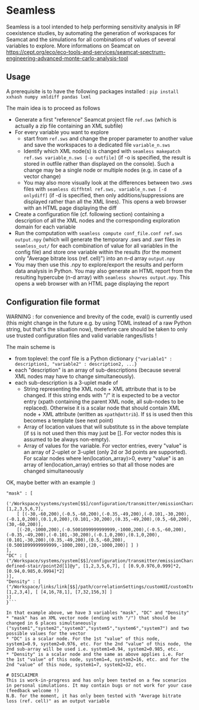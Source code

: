 # Seamless
Seamless is a tool intended to help performing sensitivity analysis in RF coexistence studies, by automating the generation of workspaces for Seamcat and the simulations for all combinations of values of several variables to explore.
More informations on Seamcat on https://cept.org/eco/eco-tools-and-services/seamcat-spectrum-engineering-advanced-monte-carlo-analysis-tool

## Usage
A prerequisite is to have the following packages installed : `pip install xxhash numpy xmldiff pandas lxml`

The main idea is to proceed as follows
* Generate a first "reference" Seamcat project file `ref.sws` (which is actually a zip file containing an XML subfile)
* For every variable you want to explore
  * start from `ref.sws` and change the proper parameter to another value and save the workspaces to a dedicated file `variable_n.sws`
  * Identify which XML node(s) is changed with `seamless makepatch ref.sws variable_n.sws [-o outfile]` (if -o is specified, the result is stored in outfile rather than displayed on the console). Such a change may be a single node or multiple nodes (e.g. in case of a vector change)
  * You may also more visually look at the differences between two .sws files with `seamless diffhtml ref.sws, variable_n.sws [-d onlydiff]` (if -d is specified, then only additions/suppressions are displayed rather than all the XML lines). This opens a web browser with an HTML page displaying the diff
* Create a configuration file (cf. following section) containing a description of all the XML nodes and the corresponding exploration domain for each variable
* Run the computation with `seamless compute conf_file.conf ref.sws output.npy` (which will generate the temporary .sws and .swr files in `seamless_out/` for each combination of value for all variables in the config file) and store one variable within the results (for the moment only "Average bitrate loss (ref. cell)") into an n-d array `output.npy`
* You may then use this .npy to explore/export the results and perform data analysis in Python. You may also generate an HTML report from the resulting hypercube (n-d array) with `seamless showres output.npy`. This opens a web browser with an HTML page displaying the report

## Configuration file format
WARNING : for convenience and brevity of the code, eval() is currently used (this might change in the future e.g. by using TOML instead of a raw Python string, but that's the situation now), therefore care should be taken to only use trusted configuration files and valid variable ranges/lists !

The main scheme is
* from toplevel: the conf file is a Python dictionary `{"variable1" : description1, "variable2" : description2, ...}`
* each "description" is an array of sub-descriptions (because several XML nodes may have to change simultaneously).
* each sub-description is a 3-uplet made of
  * String representing the XML node + XML attribute that is to be changed. If this string ends with "/" it is expected to be a vector entry (xpath containing the parent XML node, all sub-nodes to be replaced). Otherwise it is a scalar node that should contain XML node + XML attribute (written as `xpath@attrib`). If `$$` is used then this becomes a template (see next point)
  * Array of location values that will substitute `$$` in the above template (if `$$` is not used then this may just be []. For vector nodes this is assumed to be always non-empty).
  * Array of values for the variable. For vector entries, every "value" is an array of 2-uplet or 3-uplet (only 2d or 3d points are supported). For scalar nodes where len(location_array)>0, every "value" is an array of len(location_array) entries so that all those nodes are changed simultaneously

OK, maybe better with an example :)
```{
"mask" : [
    ('/Workspace/systems/system[$$]/configuration/transmitter/emissionCharacteristics/emissionMask/', [1,2,3,5,6,7],
    [ [(-30,-60,200),(-0.5,-60,200),(-0.35,-49,200),(-0.101,-30,200),(-0.1,0,200),(0.1,0,200),(0.101,-30,200),(0.35,-49,200),(0.5,-60,200),(30,-60,200)],
    [(-20,-1000,200),(-0.5001099999999999,-1000,200),(-0.5,-60,200),(-0.35,-49,200),(-0.101,-30,200),(-0.1,0,200),(0.1,0,200),(0.101,-30,200),(0.35,-49,200),(0.5,-60,200),(0.5001099999999999,-1000,200),(20,-1000,200)] ] )
],
"DC" : [
("/Workspace/systems/system[$$]/configuration/transmitter/emissionCharacteristics/power/distribution/user-defined-stair/point2d[1]@y", [1,2,3,5,6,7], [ [0.9,0.976,0.999]*2, [0.94,0.985,0.9994]*2]
)],
"Density" : [
("/Workspace/links/link[$$]/path/correlationSettings/customUI/customItem[2]@activeTx", [1,2,3,4], [ [4,16,78,1], [7,32,156,3] ]
)]
}```

In that example above, we have 3 variables "mask", "DC" and "Density"
* "mask" has an XML vector node (ending with "/") that should be changed in 6 places simultaneously ("system1","system2","system3","system5","system6","system7") and two possible values for the vector
* "DC" is a scalar node. For the 1st "value" of this node, system1=0.9, system2=0.976, etc. For the 2nd "value" of this node, the 2nd sub-array will be used i.e. system1=0.94, system2=0.985, etc.
* "Density" is a scalar node and the same as above applies i.e. For the 1st "value" of this node, system1=4, system2=16, etc. and for the 2nd "value" of this node, system1=7, system2=32, etc.

# DISCLAIMER
This is work-in-progress and has only been tested on a few scenarios in personal simulations. It may contain bugs or not work for your case (feedback welcome !)
N.B. for the moment, it has only been tested with "Average bitrate loss (ref. cell)" as an output variable
